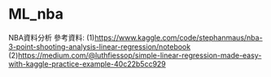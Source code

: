 # ML_nba
NBA資料分析
參考資料:
(1)https://www.kaggle.com/code/stephanmaus/nba-3-point-shooting-analysis-linear-regression/notebook
(2)https://medium.com/@luthfiessop/simple-linear-regression-made-easy-with-kaggle-practice-example-40c22b5cc929
